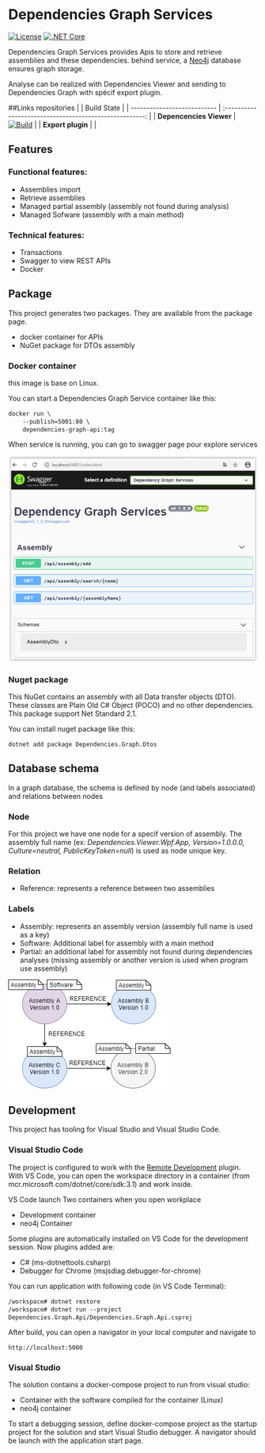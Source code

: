 # Dependencies Graph Services

[![License](https://img.shields.io/npm/l/@angular/cli.svg)](/LICENSE)
[![.NET Core][github-actions-badge]][github-actions]

Dependencies Graph Services provides Apis to store and retrieve assemblies and these dependencies. behind service, a [Neo4j](https://neo4j.com/) database ensures graph storage.

Analyse can be realized with Dependencies Viewer and sending to Dependencies Graph with spécif export plugin.

##Links repositories
|                             |                Build State                              | 
| --------------------------- | :-----------------------------------------------------: | 
| **Depencencies Viewer**     |      [![Build][viewer-badge]][viewer-url]               | 
| **Export plugin**           |                                                         | 


## Features

### Functional features:

- Assemblies import
- Retrieve assemblies
- Managed partial assembly (assembly not found during analysis)
- Managed Sofware (assembly with a main method)

### Technical features:

- Transactions
- Swagger to view REST APIs
- Docker

## Package

This project generates two packages. They are available from the package page.
- docker container for APIs
- NuGet package for DTOs assembly

### Docker container 

this image is base on Linux. 

You can start a Dependencies Graph Service container like this:

```
docker run \
    --publish=5001:80 \
    dependencies-graph-api:tag
```
When service is running, you can go to swagger page pour explore services

<img src="doc/images/swagger.png"/>

### Nuget package

This NuGet contains an assembly with all Data transfer objects (DTO). These classes are Plain Old C# Object (POCO) and no other dependencies.
This package support Net Standard 2.1.

You can install nuget package like this:

```
dotnet add package Dependencies.Graph.Dtos
```

## Database schema

In a graph database, the schema is defined by node (and labels associated) and relations between nodes

### Node

For this project we have one node for a specif version of assembly. The assembly full name (ex: *Dependencies.Viewer.Wpf.App, Version=1.0.0.0, Culture=neutral, PublicKeyToken=null*) is used as node unique key.

### Relation

* Reference: represents a reference between two assemblies

### Labels

* Assembly: represents an assembly version (assembly full name is used as a key)
* Software: Additional label for assembly with a main method
* Partial: an additional label for assembly not found during dependencies analyses (missing assembly or another version is used when program use assembly)

<img src="doc/images/database-schema.png"/>

## Development

This project has tooling for Visual Studio and Visual Studio Code.

### Visual Studio Code

The project is configured to work with the [Remote Development](https://marketplace.visualstudio.com/items?itemName=ms-vscode-remote.vscode-remote-extensionpack) plugin. With VS Code, you can open the workspace directory in a container (from mcr.microsoft.com/dotnet/core/sdk:3.1) and work inside.

VS Code launch Two containers when you open workplace
* Development container
* neo4j Container

Some plugins are automatically installed on VS Code for the development session. Now plugins added are:
* C# (ms-dotnettools.csharp)
* Debugger for Chrome (msjsdiag.debugger-for-chrome)

You can run application with following code (in VS Code Terminal):

```
/workspace# dotnet restore
/workspace# dotnet run --project Dependencies.Graph.Api/Dependencies.Graph.Api.csproj
```

After build, you can open a navigator in your local computer and navigate to
```
http://localhost:5000
```

### Visual Studio 

The solution contains a docker-compose project to run from visual studio:
* Container with the software compiled for the container (Linux)
* neo4j container

To start a debugging session, define docker-compose project as the startup project for the solution and start Visual Studio debugger. A navigator should be launch with the application start page.

[github-actions]:               https://github.com/xclemence/Dependencies.Graph.Services/actions
[github-actions-badge]:         https://github.com/xclemence/Dependencies.Graph.Services/workflows/Build/badge.svg?branch=master

[viewer-badge]:                 https://github.com/xclemence/Dependencies.Viewer/workflows/Ms%20Build/badge.svg
[viewer-url]:                   https://github.com/xclemence/Dependencies.Viewer
